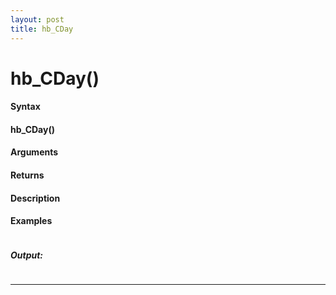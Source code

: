 ```yaml
---
layout: post
title: hb_CDay
---
```


# hb_CDay()


#### Syntax

#### hb_CDay()

#### Arguments

#### Returns

#### Description

#### Examples

```

```

##### Output:

```

```

---